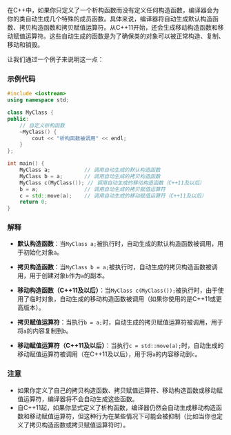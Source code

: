 在C++中，如果你只定义了一个析构函数而没有定义任何构造函数，编译器会为你的类自动生成几个特殊的成员函数。具体来说，编译器将自动生成默认构造函数、拷贝构造函数和拷贝赋值运算符。从C++11开始，还会生成移动构造函数和移动赋值运算符。这些自动生成的函数是为了确保类的对象可以被正常构造、复制、移动和销毁。

让我们通过一个例子来说明这一点：

### 示例代码

```cpp
#include <iostream>
using namespace std;

class MyClass {
public:
    // 自定义析构函数
    ~MyClass() {
        cout << "析构函数被调用" << endl;
    }
};

int main() {
    MyClass a;           // 调用自动生成的默认构造函数
    MyClass b = a;       // 调用自动生成的拷贝构造函数
    MyClass c(MyClass()); // 调用自动生成的移动构造函数（C++11及以后）
    b = a;               // 调用自动生成的拷贝赋值运算符
    c = std::move(a);    // 调用自动生成的移动赋值运算符（C++11及以后）
    return 0;
}
```

### 解释

- **默认构造函数**：当`MyClass a;`被执行时，自动生成的默认构造函数被调用，用于初始化对象`a`。

- **拷贝构造函数**：当`MyClass b = a;`被执行时，自动生成的拷贝构造函数被调用，用于创建对象`b`作为`a`的副本。

- **移动构造函数（C++11及以后）**：当`MyClass c(MyClass());`被执行时，由于使用了临时对象，自动生成的移动构造函数被调用（如果你使用的是C++11或更高版本）。

- **拷贝赋值运算符**：当执行`b = a;`时，自动生成的拷贝赋值运算符被调用，用于将`a`的内容复制到`b`。

- **移动赋值运算符（C++11及以后）**：当执行`c = std::move(a);`时，自动生成的移动赋值运算符被调用（在C++11及以后），用于将`a`的内容移动到`c`。

### 注意
- 如果你定义了自己的拷贝构造函数、拷贝赋值运算符、移动构造函数或移动赋值运算符，编译器将不会自动生成这些函数。
- 自C++11起，如果你显式定义了析构函数，编译器仍然会自动生成移动构造函数和移动赋值运算符，但这种行为在某些情况下可能会被抑制（比如当你也定义了拷贝构造函数或拷贝赋值运算符时）。
